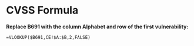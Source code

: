 # CVSS Formula

**Replace B691 with the column Alphabet and row of the first vulnerability:**

```text
=VLOOKUP($B691,CE!$A:$B,2,FALSE)
```

